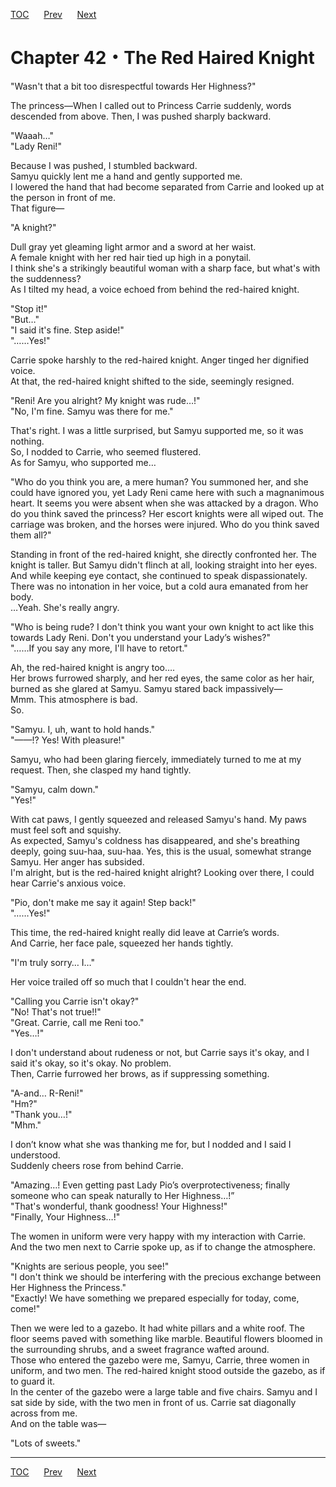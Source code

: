 [TOC](../readme.md)&nbsp;&nbsp;&nbsp;&nbsp;&nbsp;&nbsp;[Prev](Section_0041.md)&nbsp;&nbsp;&nbsp;&nbsp;&nbsp;&nbsp;[Next](Section_0043.md)



# Chapter 42・The Red Haired Knight

"Wasn't that a bit too disrespectful towards Her Highness?"  
  
The princess—When I called out to Princess Carrie suddenly, words
descended from above. Then, I was pushed sharply backward.  
  
"Waaah…"  
"Lady Reni!"  
  
Because I was pushed, I stumbled backward.  
Samyu quickly lent me a hand and gently supported me.  
I lowered the hand that had become separated from Carrie and looked up
at the person in front of me.  
That figure—  
  
"A knight?"  
  
Dull gray yet gleaming light armor and a sword at her waist.  
A female knight with her red hair tied up high in a ponytail.  
I think she's a strikingly beautiful woman with a sharp face, but what's
with the suddenness?  
As I tilted my head, a voice echoed from behind the red-haired knight.  
  
"Stop it!"  
"But…"  
"I said it's fine. Step aside!"  
"……Yes!"  
  
Carrie spoke harshly to the red-haired knight. Anger tinged her
dignified voice.  
At that, the red-haired knight shifted to the side, seemingly
resigned.  
  
"Reni! Are you alright? My knight was rude…!"  
"No, I'm fine. Samyu was there for me."  
  
That's right. I was a little surprised, but Samyu supported me, so it
was nothing.  
So, I nodded to Carrie, who seemed flustered.  
As for Samyu, who supported me…  
  
"Who do you think you are, a mere human? You summoned her, and she could
have ignored you, yet Lady Reni came here with such a magnanimous heart.
It seems you were absent when she was attacked by a dragon. Who do you
think saved the princess? Her escort knights were all wiped out. The
carriage was broken, and the horses were injured. Who do you think saved
them all?"  
  
Standing in front of the red-haired knight, she directly confronted her.
The knight is taller. But Samyu didn't flinch at all, looking straight
into her eyes.  
And while keeping eye contact, she continued to speak dispassionately.
There was no intonation in her voice, but a cold aura emanated from her
body.  
…Yeah. She's really angry.  
  
"Who is being rude? I don't think you want your own knight to act like
this towards Lady Reni. Don't you understand your Lady’s wishes?"  
"……If you say any more, I'll have to retort."  
  
Ah, the red-haired knight is angry too….  
Her brows furrowed sharply, and her red eyes, the same color as her
hair, burned as she glared at Samyu. Samyu stared back impassively—  
Mmm. This atmosphere is bad.  
So.  
  
"Samyu. I, uh, want to hold hands."  
"——!? Yes! With pleasure!"  
  
Samyu, who had been glaring fiercely, immediately turned to me at my
request. Then, she clasped my hand tightly.  
  
"Samyu, calm down."  
"Yes!"  
  
With cat paws, I gently squeezed and released Samyu's hand. My paws must
feel soft and squishy.  
As expected, Samyu's coldness has disappeared, and she's breathing
deeply, going suu-haa, suu-haa. Yes, this is the usual, somewhat strange
Samyu. Her anger has subsided.  
I'm alright, but is the red-haired knight alright? Looking over there, I
could hear Carrie's anxious voice.  
  
"Pio, don't make me say it again! Step back!"  
"……Yes!"  
  
This time, the red-haired knight really did leave at Carrie’s words.  
And Carrie, her face pale, squeezed her hands tightly.  
  
"I'm truly sorry… I…"  
  
Her voice trailed off so much that I couldn't hear the end.  
  
"Calling you Carrie isn't okay?"  
"No! That's not true!!"  
"Great. Carrie, call me Reni too."  
"Yes…!"  
  
I don't understand about rudeness or not, but Carrie says it's okay, and
I said it's okay, so it's okay. No problem.  
Then, Carrie furrowed her brows, as if suppressing something.  
  
"A-and… R-Reni!"  
"Hm?"  
"Thank you…!"  
"Mhm."  
  
I don’t know what she was thanking me for, but I nodded and I said I
understood.  
Suddenly cheers rose from behind Carrie.  
  
"Amazing…! Even getting past Lady Pio’s overprotectiveness; finally
someone who can speak naturally to Her Highness…!”  
"That's wonderful, thank goodness! Your Highness!"  
"Finally, Your Highness…!"  
  
The women in uniform were very happy with my interaction with Carrie.  
And the two men next to Carrie spoke up, as if to change the
atmosphere.  
  
"Knights are serious people, you see!"  
"I don't think we should be interfering with the precious exchange
between Her Highness the Princess."  
"Exactly! We have something we prepared especially for today, come,
come!"  
  
Then we were led to a gazebo. It had white pillars and a white roof. The
floor seems paved with something like marble. Beautiful flowers bloomed
in the surrounding shrubs, and a sweet fragrance wafted around.  
Those who entered the gazebo were me, Samyu, Carrie, three women in
uniform, and two men. The red-haired knight stood outside the gazebo, as
if to guard it.  
In the center of the gazebo were a large table and five chairs. Samyu
and I sat side by side, with the two men in front of us. Carrie sat
diagonally across from me.  
And on the table was—  
  
"Lots of sweets."  
  
  
  


---
[TOC](../readme.md)&nbsp;&nbsp;&nbsp;&nbsp;&nbsp;&nbsp;[Prev](Section_0041.md)&nbsp;&nbsp;&nbsp;&nbsp;&nbsp;&nbsp;[Next](Section_0043.md)

